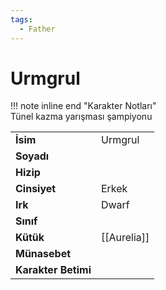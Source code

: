 ```yaml
---
tags:
  - Father
---  
```

# Urmgrul   
  
!!! note inline end "Karakter Notları"  
	Tünel kazma yarışması şampiyonu     
  
|  |  |  
|---|---|  
| **İsim** | Urmgrul |  
| **Soyadı** |  |  
| **Hizip** |  |  
| **Cinsiyet** | Erkek |  
| **Irk** | Dwarf |  
| **Sınıf** |  |  
| **Kütük** | [[Aurelia]] |  
| **Münasebet** |  |  
| **Karakter Betimi** |  |  
  
  
